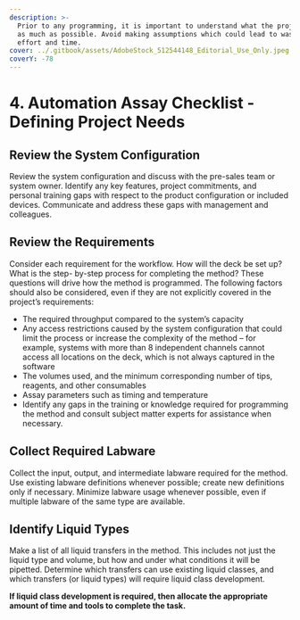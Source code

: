 ```yaml
---
description: >-
  Prior to any programming, it is important to understand what the project needs
  as much as possible. Avoid making assumptions which could lead to wasted
  effort and time.
cover: ../.gitbook/assets/AdobeStock_512544148_Editorial_Use_Only.jpeg
coverY: -78
---
```


# 4. Automation Assay Checklist - Defining Project Needs

## Review the System Configuration <a href="#review-the-system-configuration" id="review-the-system-configuration"></a>

Review the system configuration and discuss with the pre-sales team or system owner. Identify any key features, project commitments, and personal training gaps with respect to the product configuration or included devices. Communicate and address these gaps with management and colleagues.

## Review the Requirements <a href="#review-the-requirements" id="review-the-requirements"></a>

Consider each requirement for the workflow. How will the deck be set up? What is the step- by-step process for completing the method? These questions will drive how the method is programmed. The following factors should also be considered, even if they are not explicitly covered in the project’s requirements:

* The required throughput compared to the system’s capacity
* Any access restrictions caused by the system configuration that could limit the process or increase the complexity of the method – for example, systems with more than 8 independent channels cannot access all locations on the deck, which is not always captured in the software
* The volumes used, and the minimum corresponding number of tips, reagents, and other consumables
* Assay parameters such as timing and temperature
* Identify any gaps in the training or knowledge required for programming the method and consult subject matter experts for assistance when necessary.

## ‌Collect Required Labware <a href="#collect-required-labware" id="collect-required-labware"></a>

Collect the input, output, and intermediate labware required for the method. Use existing labware definitions whenever possible; create new definitions only if necessary. Minimize labware usage whenever possible, even if multiple labware of the same type are available.

## ‌Identify Liquid Types <a href="#identify-liquid-types" id="identify-liquid-types"></a>

Make a list of all liquid transfers in the method. This includes not just the liquid type and volume, but how and under what conditions it will be pipetted. Determine which transfers can use existing liquid classes, and which transfers (or liquid types) will require liquid class development.

**If liquid class development is required, then allocate the appropriate amount of time and tools to complete the task.**
